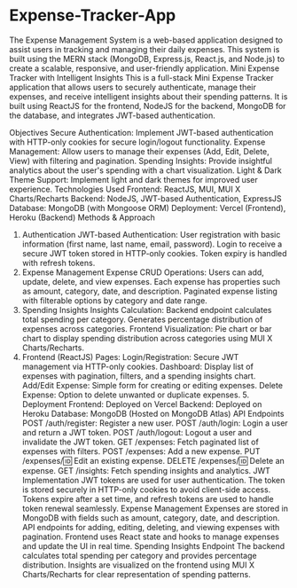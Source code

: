 # Expense-Tracker-App
The Expense Management System is a web-based application designed to assist users in tracking and managing their daily expenses. This system is built using the MERN stack (MongoDB, Express.js, React.js, and Node.js) to create a scalable, responsive, and user-friendly application.
Mini Expense Tracker with Intelligent Insights
This is a full-stack Mini Expense Tracker application that allows users to securely authenticate, manage their expenses, and receive intelligent insights about their spending patterns. It is built using ReactJS for the frontend, NodeJS for the backend, MongoDB for the database, and integrates JWT-based authentication.

 Objectives
Secure Authentication: Implement JWT-based authentication with HTTP-only cookies for secure login/logout functionality.
Expense Management: Allow users to manage their expenses (Add, Edit, Delete, View) with filtering and pagination.
Spending Insights: Provide insightful analytics about the user's spending with a chart visualization.
Light & Dark Theme Support: Implement light and dark themes for improved user experience.
Technologies Used
Frontend: ReactJS, MUI, MUI X Charts/Recharts
Backend: NodeJS, JWT-based Authentication, ExpressJS
Database: MongoDB (with Mongoose ORM)
Deployment: Vercel (Frontend), Heroku (Backend)
Methods & Approach
1. Authentication
JWT-based Authentication:
User registration with basic information (first name, last name, email, password).
Login to receive a secure JWT token stored in HTTP-only cookies.
Token expiry is handled with refresh tokens.
2. Expense Management
Expense CRUD Operations:
Users can add, update, delete, and view expenses.
Each expense has properties such as amount, category, date, and description.
Paginated expense listing with filterable options by category and date range.
3. Spending Insights
Insights Calculation:
Backend endpoint calculates total spending per category.
Generates percentage distribution of expenses across categories.
Frontend Visualization:
Pie chart or bar chart to display spending distribution across categories using MUI X Charts/Recharts.
4. Frontend (ReactJS)
Pages:
Login/Registration: Secure JWT management via HTTP-only cookies.
Dashboard: Display list of expenses with pagination, filters, and a spending insights chart.
Add/Edit Expense: Simple form for creating or editing expenses.
Delete Expense: Option to delete unwanted or duplicate expenses.
       5. Deployment
Frontend: Deployed on Vercel
Backend: Deployed on Heroku
Database: MongoDB (Hosted on MongoDB Atlas)
         API Endpoints
POST /auth/register: Register a new user.
POST /auth/login: Login a user and return a JWT token.
POST /auth/logout: Logout a user and invalidate the JWT token.
GET /expenses: Fetch paginated list of expenses with filters.
POST /expenses: Add a new expense.
PUT /expenses/:id: Edit an existing expense.
DELETE /expenses/:id: Delete an expense.
GET /insights: Fetch spending insights and analytics.
JWT Implementation
JWT tokens are used for user authentication.
The token is stored securely in HTTP-only cookies to avoid client-side access.
Tokens expire after a set time, and refresh tokens are used to handle token renewal seamlessly.
Expense Management
Expenses are stored in MongoDB with fields such as amount, category, date, and description.
API endpoints for adding, editing, deleting, and viewing expenses with pagination.
Frontend uses React state and hooks to manage expenses and update the UI in real time.
Spending Insights Endpoint
The backend calculates total spending per category and provides percentage distribution.
Insights are visualized on the frontend using MUI X Charts/Recharts for clear representation of spending patterns.
